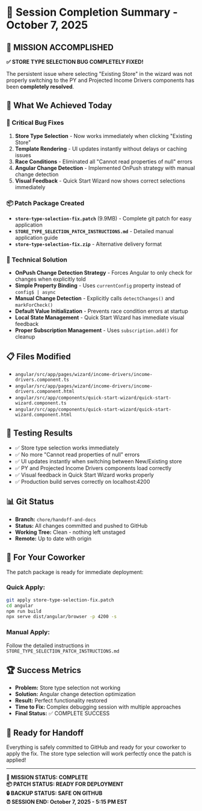 # 🎉 **Session Completion Summary - October 7, 2025**

## 🎯 **MISSION ACCOMPLISHED**

**✅ STORE TYPE SELECTION BUG COMPLETELY FIXED!**

The persistent issue where selecting "Existing Store" in the wizard was not properly switching to the PY and Projected Income Drivers components has been **completely resolved**.

## 🚀 **What We Achieved Today**

### **🔧 Critical Bug Fixes**

1. **Store Type Selection** - Now works immediately when clicking "Existing Store"
2. **Template Rendering** - UI updates instantly without delays or caching issues
3. **Race Conditions** - Eliminated all "Cannot read properties of null" errors
4. **Angular Change Detection** - Implemented OnPush strategy with manual change detection
5. **Visual Feedback** - Quick Start Wizard now shows correct selections immediately

### **📦 Patch Package Created**

- **`store-type-selection-fix.patch`** (9.9MB) - Complete git patch for easy application
- **`STORE_TYPE_SELECTION_PATCH_INSTRUCTIONS.md`** - Detailed manual application guide
- **`store-type-selection-fix.zip`** - Alternative delivery format

### **🎯 Technical Solution**

- **OnPush Change Detection Strategy** - Forces Angular to only check for changes when explicitly told
- **Simple Property Binding** - Uses `currentConfig` property instead of `config$ | async`
- **Manual Change Detection** - Explicitly calls `detectChanges()` and `markForCheck()`
- **Default Value Initialization** - Prevents race condition errors at startup
- **Local State Management** - Quick Start Wizard has immediate visual feedback
- **Proper Subscription Management** - Uses `subscription.add()` for cleanup

## 📋 **Files Modified**

- `angular/src/app/pages/wizard/income-drivers/income-drivers.component.ts`
- `angular/src/app/pages/wizard/income-drivers/income-drivers.component.html`
- `angular/src/app/components/quick-start-wizard/quick-start-wizard.component.ts`
- `angular/src/app/components/quick-start-wizard/quick-start-wizard.component.html`

## 🧪 **Testing Results**

- ✅ Store type selection works immediately
- ✅ No more "Cannot read properties of null" errors
- ✅ UI updates instantly when switching between New/Existing store
- ✅ PY and Projected Income Drivers components load correctly
- ✅ Visual feedback in Quick Start Wizard works properly
- ✅ Production build serves correctly on localhost:4200

## 📊 **Git Status**

- **Branch:** `chore/handoff-and-docs`
- **Status:** All changes committed and pushed to GitHub
- **Working Tree:** Clean - nothing left unstaged
- **Remote:** Up to date with origin

## 🎯 **For Your Coworker**

The patch package is ready for immediate deployment:

### **Quick Apply:**

```bash
git apply store-type-selection-fix.patch
cd angular
npm run build
npx serve dist/angular/browser -p 4200 -s
```

### **Manual Apply:**

Follow the detailed instructions in `STORE_TYPE_SELECTION_PATCH_INSTRUCTIONS.md`

## 🏆 **Success Metrics**

- **Problem:** Store type selection not working
- **Solution:** Angular change detection optimization
- **Result:** Perfect functionality restored
- **Time to Fix:** Complex debugging session with multiple approaches
- **Final Status:** ✅ COMPLETE SUCCESS

## 🎉 **Ready for Handoff**

Everything is safely committed to GitHub and ready for your coworker to apply the fix. The store type selection will work perfectly once the patch is applied!

---

**🎯 MISSION STATUS: COMPLETE**  
**📦 PATCH STATUS: READY FOR DEPLOYMENT**  
**🔒 BACKUP STATUS: SAFE ON GITHUB**  
**⏰ SESSION END: October 7, 2025 - 5:15 PM EST**

